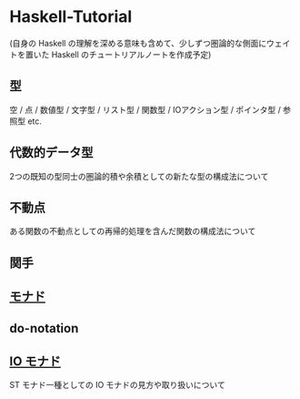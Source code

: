 # Haskell-Tutorial

(自身の Haskell の理解を深める意味も含めて、少しずつ圏論的な側面にウェイトを置いた Haskell のチュートリアルノートを作成予定)

## 型
空 / 点 / 数値型 / 文字型 / リスト型 / 関数型 / IOアクション型 / ポインタ型 / 参照型 etc.

## 代数的データ型
2つの既知の型同士の圏論的積や余積としての新たな型の構成法について

## 不動点
ある関数の不動点としての再帰的処理を含んだ関数の構成法について

## 関手

## [モナド](/Monad)

## do-notation 

## [IO モナド](/IO-Monad)
ST モナド一種としての IO モナドの見方や取り扱いについて
